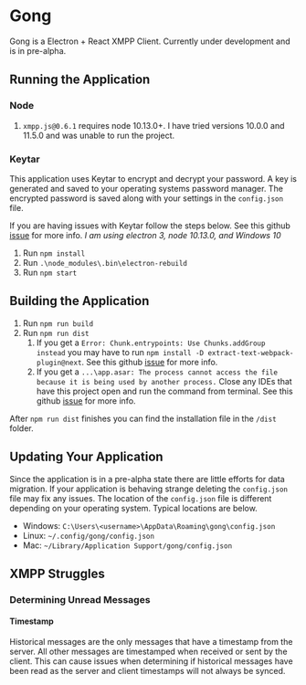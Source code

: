 # Gong

Gong is a Electron + React XMPP Client. Currently under development and is in pre-alpha.

## Running the Application

### Node

1.  `xmpp.js@0.6.1` requires node 10.13.0+. I have tried versions 10.0.0 and 11.5.0 and was unable to run the project.

### Keytar

This application uses Keytar to encrypt and decrypt your password. A key is generated and saved to your operating systems password manager. The encrypted
password is saved along with your settings in the `config.json` file.

If you are having issues with Keytar follow the steps below. See this github [issue](https://github.com/atom/node-keytar/issues/51) for more info.
_I am using electron 3, node 10.13.0, and Windows 10_

1. Run `npm install`
2. Run `.\node_modules\.bin\electron-rebuild`
3. Run `npm start`

## Building the Application

1. Run `npm run build`
2. Run `npm run dist`
   1. If you get a `Error: Chunk.entrypoints: Use Chunks.addGroup instead` you may have to run `npm install -D extract-text-webpack-plugin@next`. See this github [issue](https://github.com/webpack-contrib/extract-text-webpack-plugin/issues/701#issuecomment-398103246) for more info.
   2. If you get a `...\app.asar: The process cannot access the file because it is being used by another process.` Close any IDEs that have this project open and run the command from terminal. See this github [issue](https://github.com/electron-userland/electron-builder/issues/3666) for more info.

After `npm run dist` finishes you can find the installation file in the `/dist` folder.

## Updating Your Application

Since the application is in a pre-alpha state there are little efforts for data migration. If your application is behaving strange deleting the `config.json` file may fix any issues. The location of the `config.json` file is different depending on your operating system. Typical locations are below.

- Windows: `C:\Users\<username>\AppData\Roaming\gong\config.json`
- Linux:  `~/.config/gong/config.json`
- Mac: `~/Library/Application Support/gong/config.json`

## XMPP Struggles

### Determining Unread Messages

#### Timestamp

Historical messages are the only messages that have a timestamp from the server. All other messages are timestamped when received or sent by the client. This can cause issues when determining if historical messages have been read as the server and client timestamps will not always be synced.
